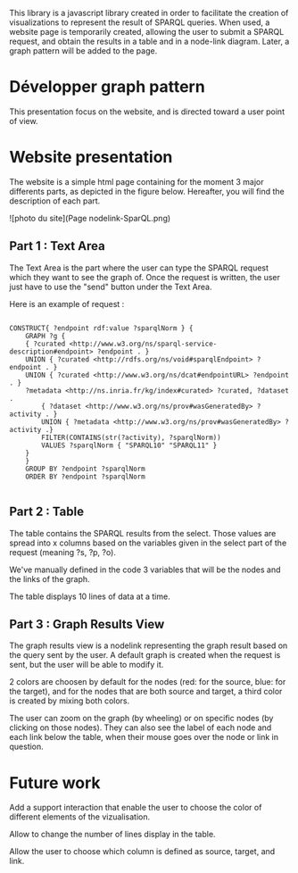This library is a javascript library created in order to facilitate the creation of visualizations to represent the result of SPARQL queries. When used, a website page is temporarily created, allowing the user to submit a SPARQL request, and obtain the results in a table and in a node-link diagram. Later, a graph pattern will be added to the page.

# Développer graph pattern

This presentation focus on the website, and is directed toward a user point of view.

# Website presentation

The website is a simple html page containing for the moment 3 major differents parts, as depicted in the figure below.
Hereafter, you will find the description of each part.

![photo du site](Page nodelink-SparQL.png)

## Part 1 : Text Area

The Text Area is the part where the user can type the SPARQL request which they want to see the graph of. Once the request is written, the user just have to use the "send" button under the Text Area.

Here is an example of request :

```sparql

CONSTRUCT{ ?endpoint rdf:value ?sparqlNorm } {
    GRAPH ?g {
    { ?curated <http://www.w3.org/ns/sparql-service-description#endpoint> ?endpoint . }
    UNION { ?curated <http://rdfs.org/ns/void#sparqlEndpoint> ?endpoint . }
    UNION { ?curated <http://www.w3.org/ns/dcat#endpointURL> ?endpoint . }
    ?metadata <http://ns.inria.fr/kg/index#curated> ?curated, ?dataset .
        { ?dataset <http://www.w3.org/ns/prov#wasGeneratedBy> ?activity . }
        UNION { ?metadata <http://www.w3.org/ns/prov#wasGeneratedBy> ?activity .}
        FILTER(CONTAINS(str(?activity), ?sparqlNorm))
        VALUES ?sparqlNorm { "SPARQL10" "SPARQL11" }
    }
    }
    GROUP BY ?endpoint ?sparqlNorm
    ORDER BY ?endpoint ?sparqlNorm
            
```

## Part 2 : Table

The table contains the SPARQL results from the select. Those values are spread into x columns based on the variables given in the select part of the request (meaning ?s, ?p, ?o).

We've manually defined in the code 3 variables that will be the nodes and the links of the graph.

The table displays 10 lines of data at a time.

## Part 3 : Graph Results View

The graph results view is a nodelink representing the graph result based on the query sent by the user. A default graph is created when the request is sent, but the user will be able to modify it.

2 colors are choosen by default for the nodes (red: for the source, blue: for the target), and for the nodes that are both source and target, a third color is created by mixing both colors.

The user can zoom on the graph (by wheeling) or on specific nodes (by clicking on those nodes). They can also see the label of each node and each link below the table, when their mouse goes over the node or link in question.

# Future work

Add a support interaction that enable the user to choose the color of different elements of the vizualisation.

Allow to change the number of lines display in the table.

Allow the user to choose which column is defined as source, target, and link.
